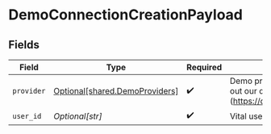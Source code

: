 # DemoConnectionCreationPayload


## Fields

| Field                                                                                                                   | Type                                                                                                                    | Required                                                                                                                | Description                                                                                                             |
| ----------------------------------------------------------------------------------------------------------------------- | ----------------------------------------------------------------------------------------------------------------------- | ----------------------------------------------------------------------------------------------------------------------- | ----------------------------------------------------------------------------------------------------------------------- |
| `provider`                                                                                                              | [Optional[shared.DemoProviders]](undefined/models/shared/demoproviders.md)                                              | :heavy_check_mark:                                                                                                      | Demo provider. For more information, please check out our docs (https://docs.tryvital.io/wearables/providers/test_data) |
| `user_id`                                                                                                               | *Optional[str]*                                                                                                         | :heavy_check_mark:                                                                                                      | Vital user ID                                                                                                           |